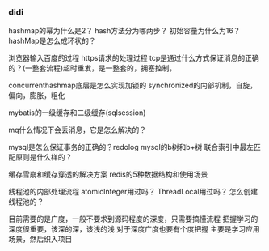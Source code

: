 ### didi

hashmap的幂为什么是2？
hash方法分为哪两步？
初始容量为什么为16？
hashMap是怎么成环状的？

浏览器输入百度的过程
https请求的处理过程
tcp是通过什么方式保证消息的正确的？(一整套流程)超时重发，是一整套的，拥塞控制，

concurrenthashmap底层是怎么实现加锁的
synchronized的内部机制，自旋，偏向，膨胀，粗化

mybatis的一级缓存和二级缓存(sqlsession)

mq什么情况下会丢消息，它是怎么解决的？

mysql是怎么保证事务的正确的？redolog
mysql的b树和b+树
联合索引中最左匹配原则是什么样的？

缓存雪崩和缓存穿透的解决方案
redis的5种数据结构和使用场景

线程池的内部处理流程
atomicInteger用过吗？
ThreadLocal用过吗？
怎么创建线程池的？

目前需要的是广度，一般不要求到源码程度的深度，只需要搞懂流程
把握学习的深度很重要，该深的深，该浅的浅
对于深度广度也要有个度把握
主要是学习应用场景，然后织入项目